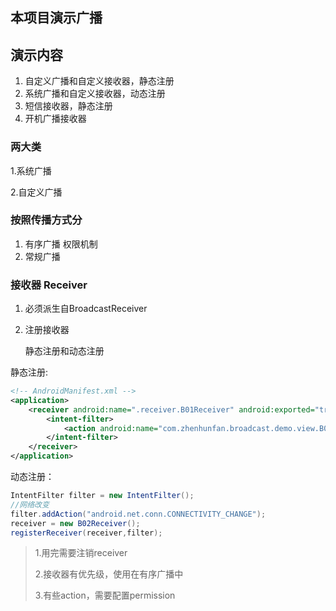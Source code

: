 ## 本项目演示广播

## 演示内容

1. 自定义广播和自定义接收器，静态注册
2. 系统广播和自定义接收器，动态注册
3. 短信接收器，静态注册
4. 开机广播接收器

### 两大类

1.系统广播

2.自定义广播



### 按照传播方式分

1. 有序广播 权限机制
2. 常规广播

### 接收器 Receiver

1. 必须派生自BroadcastReceiver

2. 注册接收器

   静态注册和动态注册

静态注册:

```xml
<!-- AndroidManifest.xml -->
<application>
    <receiver android:name=".receiver.B01Receiver" android:exported="true" android:enabled="true">
        <intent-filter>
            <action android:name="com.zhenhunfan.broadcast.demo.view.B01MyBroadcast.MYBROADCAST"/>
        </intent-filter>
    </receiver>
</application>
```



动态注册：

```java
IntentFilter filter = new IntentFilter();
//网络改变
filter.addAction("android.net.conn.CONNECTIVITY_CHANGE");
receiver = new B02Receiver();
registerReceiver(receiver,filter);
```

> 1.用完需要注销receiver
>
> 2.接收器有优先级，使用在有序广播中
>
> 3.有些action，需要配置permission
